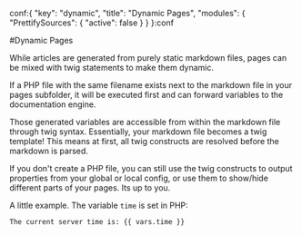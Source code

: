 conf:{
    "key": "dynamic",
    "title": "Dynamic Pages",
    "modules": {
        "PrettifySources": {
            "active": false
        }
    }
}:conf

#Dynamic Pages

While articles are generated from purely static markdown files, pages can be mixed with twig statements
to make them dynamic.

If a PHP file with the same filename exists next to the markdown file in your pages subfolder, it will be
executed first and can forward variables to the documentation engine.

Those generated variables are accessible from within the markdown file through twig syntax. Essentially,
your markdown file becomes a twig template! This means at first, all twig constructs are resolved before
the markdown is parsed.

If you don't create a PHP file, you can still use the twig constructs to output properties from your
global or local config, or use them to show/hide different parts of your pages. Its up to you.

A little example. The variable `time` is set in PHP:

    The current server time is: {{ vars.time }}